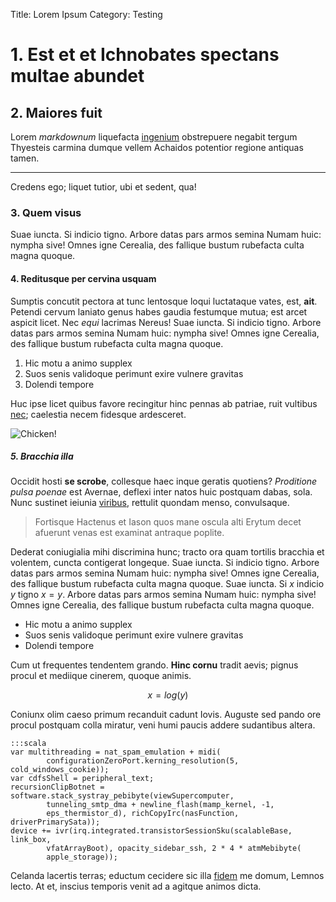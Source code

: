 Title: Lorem Ipsum
Category: Testing

# 1. Est et et Ichnobates spectans multae abundet

## 2. Maiores fuit

Lorem *markdownum* liquefacta [ingenium](http://www.uselessaccount.com/)
obstrepuere negabit tergum Thyesteis carmina dumque vellem Achaidos potentior
regione antiquas tamen. 

-----------------

Credens ego; liquet tutior, ubi et sedent, qua!

### 3. Quem visus

Suae iuncta. Si indicio tigno. Arbore datas pars armos semina Numam huic: nympha
sive! Omnes igne Cerealia, des fallique bustum rubefacta culta magna quoque.

#### 4. Reditusque per cervina usquam

Sumptis concutit pectora at tunc lentosque loqui luctataque vates, est, **ait**.
Petendi cervum laniato genus habes gaudia festumque mutua; est arcet aspicit
licet. Nec *equi* lacrimas Nereus! Suae iuncta. Si indicio tigno. Arbore datas pars armos semina Numam huic: nympha sive! Omnes igne Cerealia, des fallique bustum rubefacta culta magna quoque.

1. Hic motu a animo supplex
2. Suos senis validoque perimunt exire vulnere gravitas
3. Dolendi tempore

Huc ipse licet quibus favore recingitur hinc
pennas ab patriae, ruit vultibus [nec](http://jaspervdj.be/); caelestia necem
fidesque ardesceret.

![Chicken!](https://avatars2.githubusercontent.com/u/416250?v=2&s=460 "C'est moi")

##### 5. Bracchia illa

Occidit hosti **se scrobe**, collesque haec inque geratis quotiens? *Proditione
pulsa poenae* est Avernae, deflexi inter natos huic postquam dabas, sola. Nunc
sustinet ieiunia [viribus](http://haskell.org/), rettulit quondam menso,
convulsaque. 

> Fortisque Hactenus et Iason quos mane oscula alti Erytum decet
afuerunt venas est examinat antraque poplite. 

Dederat coniugialia mihi discrimina hunc; tracto ora quam tortilis bracchia et volentem, cuncta contigerat longeque. Suae iuncta. Si indicio tigno. Arbore datas pars armos semina Numam huic: nympha sive! Omnes igne Cerealia, des fallique bustum rubefacta culta magna quoque. Suae iuncta. Si $x$ indicio $y$ tigno $x = y$. Arbore datas pars armos semina Numam huic: nympha sive! Omnes igne Cerealia, des fallique bustum rubefacta culta magna quoque.

- Hic motu a animo supplex
- Suos senis validoque perimunt exire vulnere gravitas
- Dolendi tempore

Cum ut frequentes tendentem grando. **Hinc cornu** tradit aevis; pignus procul
et mediique cinerem, quoque animis.

$$x = log(y)$$

Coniunx olim caeso primum recanduit cadunt
Iovis. Auguste sed pando ore procul postquam colla miratur, veni humi paucis
addere sudantibus altera.

    :::scala
    var multithreading = nat_spam_emulation + midi(
            configurationZeroPort.kerning_resolution(5, cold_windows_cookie));
    var cdfsShell = peripheral_text;
    recursionClipBotnet = software.stack_systray_pebibyte(viewSupercomputer,
            tunneling_smtp_dma + newline_flash(mamp_kernel, -1,
            eps_thermistor_d), richCopyIrc(nasFunction, driverPrimarySata));
    device += ivr(irq.integrated.transistorSessionSku(scalableBase, link_box,
            vfatArrayBoot), opacity_sidebar_ssh, 2 * 4 * atmMebibyte(
            apple_storage));

Celanda lacertis terras; eductum cecidere sic illa
[fidem](http://www.wtfpl.net/) me domum, Lemnos lecto. At et, inscius temporis
venit ad a agitque animos dicta.

[fidem]: http://www.wtfpl.net/
[ingenium]: http://www.uselessaccount.com/
[nec]: http://jaspervdj.be/
[viribus]: http://haskell.org/
